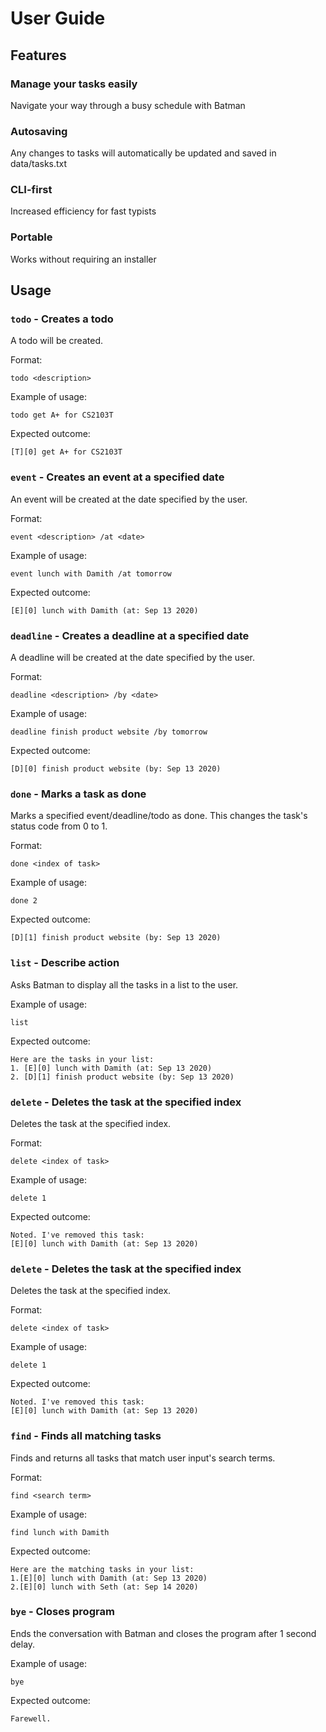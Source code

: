 # User Guide

## Features 

### Manage your tasks easily
Navigate your way through a busy schedule with Batman

### Autosaving 
Any changes to tasks will automatically be updated and saved in data/tasks.txt

### CLI-first 
Increased efficiency for fast typists

### Portable 
Works without requiring an installer

## Usage

### `todo` - Creates a todo

A todo will be created. 

Format:

`todo <description>`

Example of usage: 

`todo get A+ for CS2103T`

Expected outcome:

`[T][0] get A+ for CS2103T`


### `event` - Creates an event at a specified date

An event will be created at the date specified by the user.

Format:

`event <description> /at <date>`

Example of usage: 

`event lunch with Damith /at tomorrow`

Expected outcome:

`[E][0] lunch with Damith (at: Sep 13 2020)`


### `deadline` - Creates a deadline at a specified date

A deadline will be created at the date specified by the user.

Format:

`deadline <description> /by <date>`

Example of usage: 

`deadline finish product website /by tomorrow`

Expected outcome:

`[D][0] finish product website (by: Sep 13 2020)`


### `done` - Marks a task as done

Marks a specified event/deadline/todo as done. This changes the task's status code from 0 to 1.

Format:

`done <index of task>`

Example of usage: 

`done 2`

Expected outcome:

`[D][1] finish product website (by: Sep 13 2020)`


### `list` - Describe action

Asks Batman to display all the tasks in a list to the user.

Example of usage: 

`list`

Expected outcome:

`Here are the tasks in your list:`\
`1. [E][0] lunch with Damith (at: Sep 13 2020)`\
`2. [D][1] finish product website (by: Sep 13 2020)`


### `delete` - Deletes the task at the specified index

Deletes the task at the specified index. 

Format:

`delete <index of task>`

Example of usage: 

`delete 1`

Expected outcome:

`Noted. I've removed this task:`\
`[E][0] lunch with Damith (at: Sep 13 2020)`


### `delete` - Deletes the task at the specified index

Deletes the task at the specified index. 

Format:

`delete <index of task>`

Example of usage: 

`delete 1`

Expected outcome:

`Noted. I've removed this task:`\
`[E][0] lunch with Damith (at: Sep 13 2020)`


### `find` - Finds all matching tasks

Finds and returns all tasks that match user input's search terms. 

Format:

`find <search term>`

Example of usage: 

`find lunch with Damith`

Expected outcome:

`Here are the matching tasks in your list:`\
`1.[E][0] lunch with Damith (at: Sep 13 2020)`\
`2.[E][0] lunch with Seth (at: Sep 14 2020)`


### `bye` - Closes program

Ends the conversation with Batman and closes the program after 1 second delay.

Example of usage: 

`bye`

Expected outcome:

`Farewell.`
